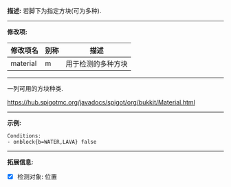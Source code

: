**描述:** 若脚下为指定方块(可为多种).

---

**修改项:**

| 修改项名  | 别称           | 描述                      |
| --------- | -------------- | ------------------------- |
| material     | m | 用于检测的多种方块 |

---

一列可用的方块种类.

https://hub.spigotmc.org/javadocs/spigot/org/bukkit/Material.html

---

**示例:**

```
Conditions:
- onblock{b=WATER,LAVA} false
```

---

**拓展信息:**

- [x] 检测对象: 位置